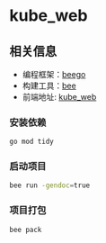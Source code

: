 # kube_web

## 相关信息
- 编程框架：[beego](https://beego.me/)
- 构建工具：[bee](https://beego.me/)
- 前端地址: [kube_web](https://github.com/haozheyu/k8sResourceDisplay)

### 安装依赖

```sh
go mod tidy
```

### 启动项目

```sh
bee run -gendoc=true
```

### 项目打包

```sh
bee pack
```

